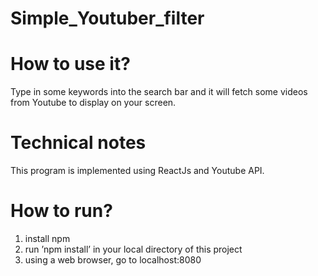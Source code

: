 # Simple_Youtuber_filter

# How to use it?
 Type in some keywords into the search bar and it will fetch some videos from
 Youtube to display on your screen.

# Technical notes
  This program is implemented using ReactJs and Youtube API.

# How to run? 
  1. install npm
  2. run ’npm install’ in your local directory of this project
  3. using a web browser, go to localhost:8080